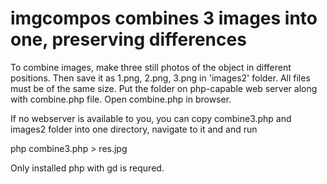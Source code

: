 # imgcompos combines 3 images into one, preserving differences

To combine images, make three still photos of the object in different positions. 
Then save it as 1.png, 2.png, 3.png in 'images2' folder.
All files must be of the same size. 
Put the folder on php-capable web server along with combine.php file. 
Open combine.php in browser.

If no webserver is available to you, you can copy combine3.php and images2 folder into one directory, navigate to it and and run

php combine3.php > res.jpg

Only installed php with gd is requred. 
